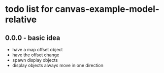 # todo list for canvas-example-model-relative

## 0.0.0 - basic idea

* have a map offset object
* have the offset change
* spawn display objects
* display objects always move in one direction
